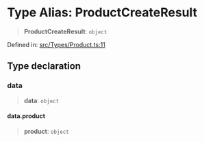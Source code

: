 # Type Alias: ProductCreateResult

> **ProductCreateResult**: `object`

Defined in: [src/Types/Product.ts:11](https://github.com/Fokusdotid/bail/blob/3856b89f13bbe82f2e10396a28cd4ef2089de845/src/Types/Product.ts#L11)

## Type declaration

### data

> **data**: `object`

#### data.product

> **product**: `object`
